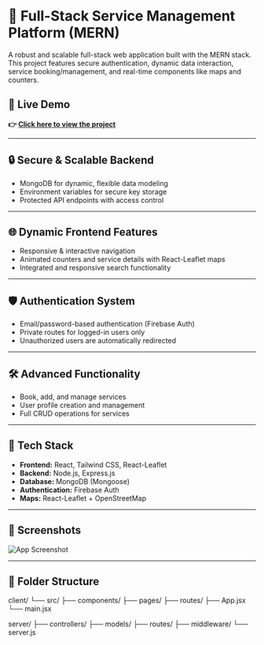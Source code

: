 # 🚀 Full-Stack Service Management Platform (MERN)

A robust and scalable full-stack web application built with the MERN stack. This project features secure authentication, dynamic data interaction, service booking/management, and real-time components like maps and counters.

## 🔗 Live Demo  
**👉 [Click here to view the project](https://655bb2950553e718f37aaa29--earnest-macaron-5b91b8.netlify.app/)**

---

## 🔒 Secure & Scalable Backend

- MongoDB for dynamic, flexible data modeling
- Environment variables for secure key storage
- Protected API endpoints with access control

---

## 🌐 Dynamic Frontend Features

- Responsive & interactive navigation
- Animated counters and service details with React-Leaflet maps
- Integrated and responsive search functionality

---

## 🛡️ Authentication System

- Email/password-based authentication (Firebase Auth)
- Private routes for logged-in users only
- Unauthorized users are automatically redirected

---

## 🛠️ Advanced Functionality

- Book, add, and manage services
- User profile creation and management
- Full CRUD operations for services

---

## 🧰 Tech Stack

- **Frontend:** React, Tailwind CSS, React-Leaflet
- **Backend:** Node.js, Express.js
- **Database:** MongoDB (Mongoose)
- **Authentication:** Firebase Auth
- **Maps:** React-Leaflet + OpenStreetMap

---

## 📸 Screenshots

![App Screenshot](https://i.ibb.co/0LkntPT/a-11.png)





---

## 📂 Folder Structure

client/
└── src/
├── components/
├── pages/
├── routes/
├── App.jsx
└── main.jsx

server/
├── controllers/
├── models/
├── routes/
├── middleware/
└── server.js
